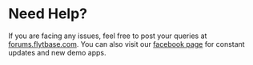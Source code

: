 # Need Help?

 If you are facing any issues, feel free to post your queries at [forums.flytbase.com](http://forums.flytbase.com/). You can also visit our [facebook page](https://www.facebook.com/groups/flytos/) for constant updates and new demo apps.

